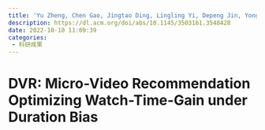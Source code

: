 ```yaml
---
title: 'Yu Zheng, Chen Gao, Jingtao Ding, Lingling Yi, Depeng Jin, Yong Li, and Meng Wang. 2022. DVR: Micro-Video Recommendation Optimizing Watch-Time-Gain under Duration Bias. In Proceedings of the 30th ACM International Conference on Multimedia (MM '22). Association for Computing Machinery, New York, NY, USA, 334–345.'
description: https://dl.acm.org/doi/abs/10.1145/3503161.3548428
date: 2022-10-10 11:09:39
categories:
 - 科研成果
---
```

# DVR: Micro-Video Recommendation Optimizing Watch-Time-Gain under Duration Bias